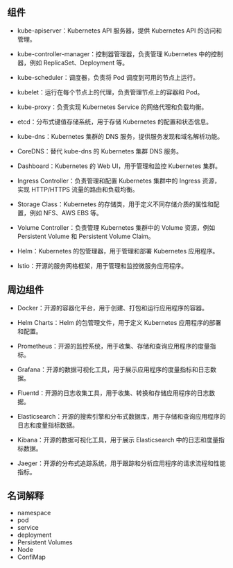 ## 组件
* kube-apiserver：Kubernetes API 服务器，提供 Kubernetes API 的访问和管理。

* kube-controller-manager：控制器管理器，负责管理 Kubernetes 中的控制器，例如 ReplicaSet、Deployment 等。

* kube-scheduler：调度器，负责将 Pod 调度到可用的节点上运行。

* kubelet：运行在每个节点上的代理，负责管理节点上的容器和 Pod。

* kube-proxy：负责实现 Kubernetes Service 的网络代理和负载均衡。

* etcd：分布式键值存储系统，用于存储 Kubernetes 的配置和状态信息。

* kube-dns：Kubernetes 集群的 DNS 服务，提供服务发现和域名解析功能。

* CoreDNS：替代 kube-dns 的 Kubernetes 集群 DNS 服务。

* Dashboard：Kubernetes 的 Web UI，用于管理和监控 Kubernetes 集群。

* Ingress Controller：负责管理和配置 Kubernetes 集群中的 Ingress 资源，实现 HTTP/HTTPS 流量的路由和负载均衡。

* Storage Class：Kubernetes 的存储类，用于定义不同存储介质的属性和配置，例如 NFS、AWS EBS 等。

* Volume Controller：负责管理 Kubernetes 集群中的 Volume 资源，例如 Persistent Volume 和 Persistent Volume Claim。

* Helm：Kubernetes 的包管理器，用于管理和部署 Kubernetes 应用程序。

* Istio：开源的服务网格框架，用于管理和监控微服务应用程序。

## 周边组件

* Docker：开源的容器化平台，用于创建、打包和运行应用程序的容器。

* Helm Charts：Helm 的包管理文件，用于定义 Kubernetes 应用程序的部署和配置。

* Prometheus：开源的监控系统，用于收集、存储和查询应用程序的度量指标。

* Grafana：开源的数据可视化工具，用于展示应用程序的度量指标和日志数据。

* Fluentd：开源的日志收集工具，用于收集、转换和存储应用程序的日志数据。

* Elasticsearch：开源的搜索引擎和分布式数据库，用于存储和查询应用程序的日志和度量指标数据。

* Kibana：开源的数据可视化工具，用于展示 Elasticsearch 中的日志和度量指标数据。

* Jaeger：开源的分布式追踪系统，用于跟踪和分析应用程序的请求流程和性能指标。

## 名词解释

* namespace
* pod
* service
* deployment
* Persistent Volumes
* Node
* ConfiMap
